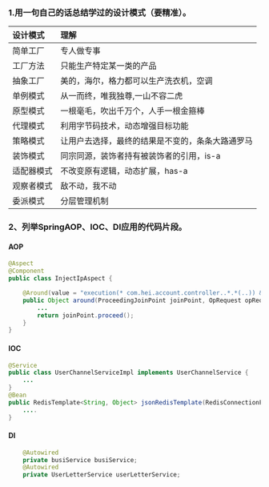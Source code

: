 ### 1.用一句自己的话总结学过的设计模式（要精准）。

| 设计模式  | 理解 |
| :------- | :--- |
| 简单工厂   | 专人做专事 |
| 工厂方法   | 只能生产特定某一类的产品 |
| 抽象工厂   | 美的，海尔，格力都可以生产洗衣机，空调 |
| 单例模式   | 从一而终，唯我独尊,一山不容二虎 |
| 原型模式 | 一根毫毛，吹出千万个，人手一根金箍棒             |
| 代理模式   | 利用字节码技术，动态增强目标功能 |
| 策略模式   | 让用户去选择，最终的结果是不变的，条条大路通罗马 |
| 装饰模式   | 同宗同源，装饰者持有被装饰者的引用，is-a |
| 适配器模式 | 不改变原有逻辑，动态扩展，has-a                  |
| 观察者模式 | 敌不动，我不动 |
| 委派模式   | 分层管理机制 |

### 2、列举SpringAOP、IOC、DI应用的代码片段。

#### AOP

```JAVA
@Aspect
@Component
public class InjectIpAspect {

    @Around(value = "execution(* com.hei.account.controller..*.*(..)) && args(opRequest, ..) && @annotation(injectIp)")
    public Object around(ProceedingJoinPoint joinPoint, OpRequest opRequest, InjectIp injectIp) throws Throwable {
        ...
        return joinPoint.proceed();
    }
}
```

#### IOC

```JAVA
@Service
public class UserChannelServiceImpl implements UserChannelService {
    ...
}
@Bean
public RedisTemplate<String, Object> jsonRedisTemplate(RedisConnectionFactory connectionFactory, JawsStringSerializer jawsStringSerializer) {
    ....
}
```

#### DI

```java
	@Autowired
    private busiService busiService;
    @Autowired
    private UserLetterService userLetterService;
```

